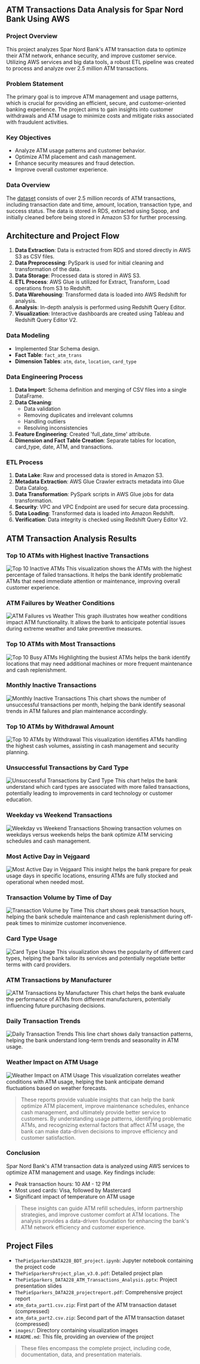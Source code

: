 
## ATM Transactions Data Analysis for Spar Nord Bank Using AWS

### Project Overview
This project analyzes Spar Nord Bank's ATM transaction data to optimize their ATM network, enhance security, and improve customer service. Utilizing AWS services and big data tools, a robust ETL pipeline was created to process and analyze over 2.5 million ATM transactions.

### Problem Statement
The primary goal is to improve ATM management and usage patterns, which is crucial for providing an efficient, secure, and customer-oriented banking experience. The project aims to gain insights into customer withdrawals and ATM usage to minimize costs and mitigate risks associated with fraudulent activities.

### Key Objectives
- Analyze ATM usage patterns and customer behavior.
- Optimize ATM placement and cash management.
- Enhance security measures and fraud detection.
- Improve overall customer experience.

### Data Overview
The [dataset](https://www.kaggle.com/datasets/sparnord/danish-atm-transactions) consists of over 2.5 million records of ATM transactions, including transaction date and time, amount, location, transaction type, and success status. The data is stored in RDS, extracted using Sqoop, and initially cleaned before being stored in Amazon S3 for further processing.

## Architecture and Project Flow
1. **Data Extraction**: Data is extracted from RDS and stored directly in AWS S3 as CSV files.
2. **Data Preprocessing**: PySpark is used for initial cleaning and transformation of the data.
3. **Data Storage**: Processed data is stored in AWS S3.
4. **ETL Process**: AWS Glue is utilized for Extract, Transform, Load operations from S3 to Redshift.
5. **Data Warehousing**: Transformed data is loaded into AWS Redshift for analysis.
6. **Analysis**: In-depth analysis is performed using Redshift Query Editor.
7. **Visualization**: Interactive dashboards are created using Tableau and Redshift Query Editor V2.

### Data Modeling
- Implemented Star Schema design.
- **Fact Table**: `fact_atm_trans`
- **Dimension Tables**: `atm`, `date`, `location`, `card_type`

### Data Engineering Process
1. **Data Import**: Schema definition and merging of CSV files into a single DataFrame.
2. **Data Cleaning**: 
   - Data validation
   - Removing duplicates and irrelevant columns
   - Handling outliers
   - Resolving inconsistencies
3. **Feature Engineering**: Created 'full_date_time' attribute.
4. **Dimension and Fact Table Creation**: Separate tables for location, card_type, date, ATM, and transactions.

### ETL Process
1. **Data Lake**: Raw and processed data is stored in Amazon S3.
2. **Metadata Extraction**: AWS Glue Crawler extracts metadata into Glue Data Catalog.
3. **Data Transformation**: PySpark scripts in AWS Glue jobs for data transformation.
4. **Security**: VPC and VPC Endpoint are used for secure data processing.
5. **Data Loading**: Transformed data is loaded into Amazon Redshift.
6. **Verification**: Data integrity is checked using Redshift Query Editor V2.

## ATM Transaction Analysis Results

### Top 10 ATMs with Highest Inactive Transactions
![Top 10 Inactive ATMs](image1.png)
This visualization shows the ATMs with the highest percentage of failed transactions. It helps the bank identify problematic ATMs that need immediate attention or maintenance, improving overall customer experience.

### ATM Failures by Weather Conditions
![ATM Failures vs Weather](image2.png)
This graph illustrates how weather conditions impact ATM functionality. It allows the bank to anticipate potential issues during extreme weather and take preventive measures.

### Top 10 ATMs with Most Transactions
![Top 10 Busy ATMs](image3.png)
Highlighting the busiest ATMs helps the bank identify locations that may need additional machines or more frequent maintenance and cash replenishment.

### Monthly Inactive Transactions
![Monthly Inactive Transactions](image4.png)
This chart shows the number of unsuccessful transactions per month, helping the bank identify seasonal trends in ATM failures and plan maintenance accordingly.

### Top 10 ATMs by Withdrawal Amount
![Top 10 ATMs by Withdrawal](image5.png)
This visualization identifies ATMs handling the highest cash volumes, assisting in cash management and security planning.

### Unsuccessful Transactions by Card Type
![Unsuccessful Transactions by Card Type](image6.png)
This chart helps the bank understand which card types are associated with more failed transactions, potentially leading to improvements in card technology or customer education.

### Weekday vs Weekend Transactions
![Weekday vs Weekend Transactions](image7.png)
Showing transaction volumes on weekdays versus weekends helps the bank optimize ATM servicing schedules and cash management.

### Most Active Day in Vejgaard
![Most Active Day in Vejgaard](image8.png)
This insight helps the bank prepare for peak usage days in specific locations, ensuring ATMs are fully stocked and operational when needed most.

### Transaction Volume by Time of Day
![Transaction Volume by Time](image9.png)
This chart shows peak transaction hours, helping the bank schedule maintenance and cash replenishment during off-peak times to minimize customer inconvenience.

### Card Type Usage
![Card Type Usage](image10.png)
This visualization shows the popularity of different card types, helping the bank tailor its services and potentially negotiate better terms with card providers.

### ATM Transactions by Manufacturer
![ATM Transactions by Manufacturer](image11.png)
This chart helps the bank evaluate the performance of ATMs from different manufacturers, potentially influencing future purchasing decisions.

### Daily Transaction Trends
![Daily Transaction Trends](image12.png)
This line chart shows daily transaction patterns, helping the bank understand long-term trends and seasonality in ATM usage.

### Weather Impact on ATM Usage
![Weather Impact on ATM Usage](image13.png)
This visualization correlates weather conditions with ATM usage, helping the bank anticipate demand fluctuations based on weather forecasts.


> These reports provide valuable insights that can help the bank optimize ATM placement, improve maintenance schedules, enhance cash management, and ultimately provide better service to customers. By understanding usage patterns, identifying problematic ATMs, and recognizing external factors that affect ATM usage, the bank can make data-driven decisions to improve efficiency and customer satisfaction.

### Conclusion

Spar Nord Bank's ATM transaction data is analyzed using AWS services to optimize ATM management and usage. Key findings include:

- Peak transaction hours: 10 AM - 12 PM
- Most used cards: Visa, followed by Mastercard
- Significant impact of temperature on ATM usage

> These insights can guide ATM refill schedules, inform partnership strategies, and improve customer comfort at ATM locations. The analysis provides a data-driven foundation for enhancing the bank's ATM network efficiency and customer experience.

## Project Files
- `ThePieSparkersDATA228_BDT_project.ipynb`: Jupyter notebook containing the project code
- `ThePieSparkersProject_plan_v3.0.pdf`: Detailed project plan
- `ThePieSparkers_DATA228_ATM_Transactions_Analysis.pptx`: Project presentation slides
- `ThePieSparkers_DATA228_projectreport.pdf`: Comprehensive project report
- `atm_data_part1.csv.zip`: First part of the ATM transaction dataset (compressed)
- `atm_data_part2.csv.zip`: Second part of the ATM transaction dataset (compressed)
- `images/`: Directory containing visualization images
- `README.md`: This file, providing an overview of the project
> These files encompass the complete project, including code, documentation, data, and presentation materials.


